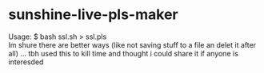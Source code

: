 # sunshine-live-pls-maker

Usage: $ bash ssl.sh > ssl.pls  
Im shure there are better ways (like not saving stuff to a file an delet it after all) ... tbh used this to kill time and thought i could share it if anyone is interesded  
